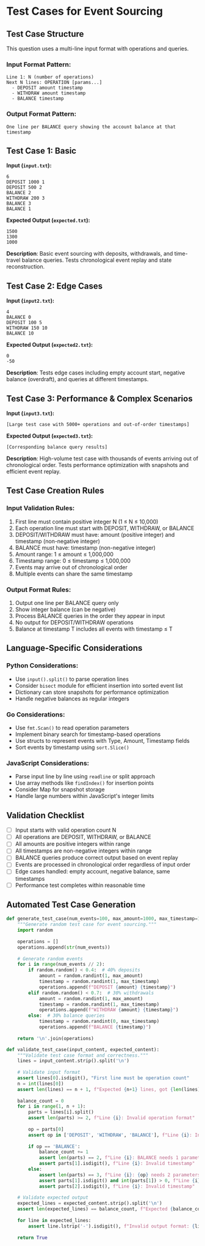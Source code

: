 # Test Cases for Event Sourcing

## Test Case Structure
This question uses a multi-line input format with operations and queries.

### Input Format Pattern:
```
Line 1: N (number of operations)
Next N lines: OPERATION [params...]
  - DEPOSIT amount timestamp
  - WITHDRAW amount timestamp
  - BALANCE timestamp
```

### Output Format Pattern:
```
One line per BALANCE query showing the account balance at that timestamp
```

## Test Case 1: Basic
**Input (`input.txt`):**
```
6
DEPOSIT 1000 1
DEPOSIT 500 2
BALANCE 2
WITHDRAW 200 3
BALANCE 3
BALANCE 1
```
**Expected Output (`expected.txt`):**
```
1500
1300
1000
```
**Description**: Basic event sourcing with deposits, withdrawals, and time-travel balance queries. Tests chronological event replay and state reconstruction.

## Test Case 2: Edge Cases
**Input (`input2.txt`):**
```
4
BALANCE 0
DEPOSIT 100 5
WITHDRAW 150 10
BALANCE 10
```
**Expected Output (`expected2.txt`):**
```
0
-50
```
**Description**: Tests edge cases including empty account start, negative balance (overdraft), and queries at different timestamps.

## Test Case 3: Performance & Complex Scenarios
**Input (`input3.txt`):**
```
[Large test case with 5000+ operations and out-of-order timestamps]
```
**Expected Output (`expected3.txt`):**
```
[Corresponding balance query results]
```
**Description**: High-volume test case with thousands of events arriving out of chronological order. Tests performance optimization with snapshots and efficient event replay.

## Test Case Creation Rules

### Input Validation Rules:
1. First line must contain positive integer N (1 ≤ N ≤ 10,000)
2. Each operation line must start with DEPOSIT, WITHDRAW, or BALANCE
3. DEPOSIT/WITHDRAW must have: amount (positive integer) and timestamp (non-negative integer)
4. BALANCE must have: timestamp (non-negative integer)
5. Amount range: 1 ≤ amount ≤ 1,000,000
6. Timestamp range: 0 ≤ timestamp ≤ 1,000,000
7. Events may arrive out of chronological order
8. Multiple events can share the same timestamp

### Output Format Rules:
1. Output one line per BALANCE query only
2. Show integer balance (can be negative)
3. Process BALANCE queries in the order they appear in input
4. No output for DEPOSIT/WITHDRAW operations
5. Balance at timestamp T includes all events with timestamp ≤ T

## Language-Specific Considerations

### Python Considerations:
- Use `input().split()` to parse operation lines
- Consider `bisect` module for efficient insertion into sorted event list
- Dictionary can store snapshots for performance optimization
- Handle negative balances as regular integers

### Go Considerations:
- Use `fmt.Scan()` to read operation parameters
- Implement binary search for timestamp-based operations
- Use structs to represent events with Type, Amount, Timestamp fields
- Sort events by timestamp using `sort.Slice()`

### JavaScript Considerations:
- Parse input line by line using `readline` or split approach
- Use array methods like `findIndex()` for insertion points
- Consider Map for snapshot storage
- Handle large numbers within JavaScript's integer limits

## Validation Checklist
- [ ] Input starts with valid operation count N
- [ ] All operations are DEPOSIT, WITHDRAW, or BALANCE
- [ ] All amounts are positive integers within range
- [ ] All timestamps are non-negative integers within range
- [ ] BALANCE queries produce correct output based on event replay
- [ ] Events are processed in chronological order regardless of input order
- [ ] Edge cases handled: empty account, negative balance, same timestamps
- [ ] Performance test completes within reasonable time

## Automated Test Case Generation
```python
def generate_test_case(num_events=100, max_amount=1000, max_timestamp=1000):
    """Generate random test case for event sourcing."""
    import random
    
    operations = []
    operations.append(str(num_events))
    
    # Generate random events
    for i in range(num_events // 2):
        if random.random() < 0.4:  # 40% deposits
            amount = random.randint(1, max_amount)
            timestamp = random.randint(1, max_timestamp)
            operations.append(f"DEPOSIT {amount} {timestamp}")
        elif random.random() < 0.7:  # 30% withdrawals
            amount = random.randint(1, max_amount)
            timestamp = random.randint(1, max_timestamp)
            operations.append(f"WITHDRAW {amount} {timestamp}")
        else:  # 30% balance queries
            timestamp = random.randint(0, max_timestamp)
            operations.append(f"BALANCE {timestamp}")
    
    return '\n'.join(operations)

def validate_test_case(input_content, expected_content):
    """Validate test case format and correctness."""
    lines = input_content.strip().split('\n')
    
    # Validate input format
    assert lines[0].isdigit(), "First line must be operation count"
    n = int(lines[0])
    assert len(lines) == n + 1, f"Expected {n+1} lines, got {len(lines)}"
    
    balance_count = 0
    for i in range(1, n + 1):
        parts = lines[i].split()
        assert len(parts) >= 2, f"Line {i}: Invalid operation format"
        
        op = parts[0]
        assert op in ['DEPOSIT', 'WITHDRAW', 'BALANCE'], f"Line {i}: Invalid operation {op}"
        
        if op == 'BALANCE':
            balance_count += 1
            assert len(parts) == 2, f"Line {i}: BALANCE needs 1 parameter"
            assert parts[1].isdigit(), f"Line {i}: Invalid timestamp"
        else:
            assert len(parts) == 3, f"Line {i}: {op} needs 2 parameters"
            assert parts[1].isdigit() and int(parts[1]) > 0, f"Line {i}: Invalid amount"
            assert parts[2].isdigit(), f"Line {i}: Invalid timestamp"
    
    # Validate expected output
    expected_lines = expected_content.strip().split('\n')
    assert len(expected_lines) == balance_count, f"Expected {balance_count} output lines"
    
    for line in expected_lines:
        assert line.lstrip('-').isdigit(), f"Invalid output format: {line}"
    
    return True
```

